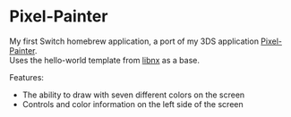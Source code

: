 # Pixel-Painter
My first Switch homebrew application, a port of my 3DS application [Pixel-Painter](https://github.com/16BitWonder/Pixel-Painter).  
Uses the hello-world template from [libnx](https://github.com/switchbrew/libnx) as a base.

Features: 
- The ability to draw with seven different colors on the screen
- Controls and color information on the left side of the screen
